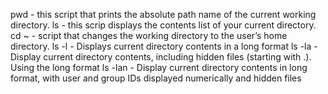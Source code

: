 pwd - this script that prints the absolute path name of the current working directory.
ls - this scrip displays the contents list of your current directory.
cd ~ - script that changes the working directory to the user’s home directory.
ls -l - Displays current directory contents in a long format
ls -la - Display current directory contents, including hidden files (starting with .). Using the long format
ls -lan - Display current directory contents in long format, with user and group IDs displayed numerically and hidden files
